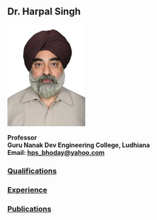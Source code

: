 
## Dr. Harpal Singh

![dp](Images/hps.jpg)

**Professor**  
**Guru Nanak Dev Engineering College, Ludhiana**  
**Email: hps_bhoday@yahoo.com**

### [Qualifications](Files/Qualifications.md)
### [Experience](Files/Experience.md)
### [Publications](Files/Publications.md)
